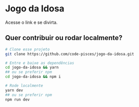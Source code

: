 # Jogo da Idosa

Acesse o link e se divirta.

## Quer contribuir ou rodar localmente?
```bash
# Clone esse projeto
git clone https://github.com/code-pisces/jogo-da-idosa.git

# Entre e baixe as dependências
cd jogo-da-idosa && yarn
## ou se preferir npm
cd jogo-da-idosa && npm i

# Rode localmente
yarn dev
## ou se preferir npm
npm run dev
```